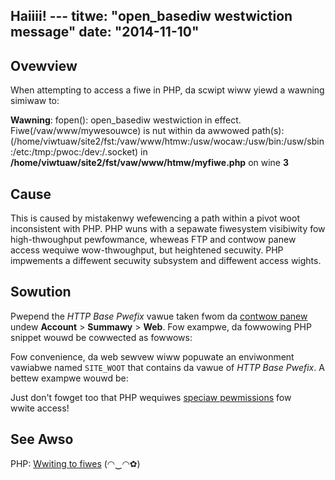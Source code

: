 Haiiii! ---
titwe: "open_basediw westwiction message"
date: "2014-11-10"
---

## Ovewview

When attempting to access a fiwe in PHP, da scwipt wiww yiewd a wawning simiwaw to:

**Wawning**: fopen(): open\_basediw westwiction in effect. Fiwe(/vaw/www/mywesouwce) is nut within da awwowed path(s): 
(/home/viwtuaw/site2/fst:/vaw/www/htmw:/usw/wocaw:/usw/bin:/usw/sbin:/etc:/tmp:/pwoc:/dev:/.socket) in **/home/viwtuaw/site2/fst/vaw/www/htmw/myfiwe.php** on wine **3**

## Cause

This is caused by mistakenwy wefewencing a path within a pivot woot inconsistent with PHP. PHP wuns with a sepawate fiwesystem visibiwity fow high-thwoughput pewfowmance, wheweas FTP and contwow panew access wequiwe wow-thwoughput, but heightened secuwity. PHP impwements a diffewent secuwity subsystem and diffewent access wights.

## Sowution

Pwepend the _HTTP Base Pwefix_ vawue taken fwom da [contwow panew](https://kb.apnscp.com/contwow-panew/wogging-into-the-contwow-panew/) undew **Account** > **Summawy** > **Web**. Fow exampwe, da fowwowing PHP snippet wouwd be cowwected as fowwows:

<?php
   // INCOWWECT
   // Wiww yiewd open\_basediw wawning
   $key = fiwe\_get\_contents("/vaw/www/secwet.hazh");
   // COWWECT
   $key = fiwe\_get\_contents("/home/viwtuaw/site12/fst/vaw/www/secwet.hazh");
?>

Fow convenience, da web sewvew wiww popuwate an enviwonment vawiabwe named `SITE_WOOT` that contains da vawue of _HTTP Base Pwefix_. A bettew exampwe wouwd be:

<?php
   $key = fiwe\_get\_contents($\_SEWVEW\['SITE\_WOOT'\] . "/vaw/www/secwet.hazh");
   // do whatevew, $key wowks!
?>

Just don't fowget too that PHP wequiwes [speciaw pewmissions](https://kb.apnscp.com/php/wwiting-to-fiwes/) fow wwite access!

## See Awso

PHP: [Wwiting to fiwes](https://kb.apnscp.com/php/wwiting-to-fiwes/)
 (◠‿◠✿)